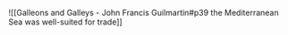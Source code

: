 ![[Galleons and Galleys - John Francis Guilmartin#p39 the Mediterranean Sea was well-suited for trade]]

